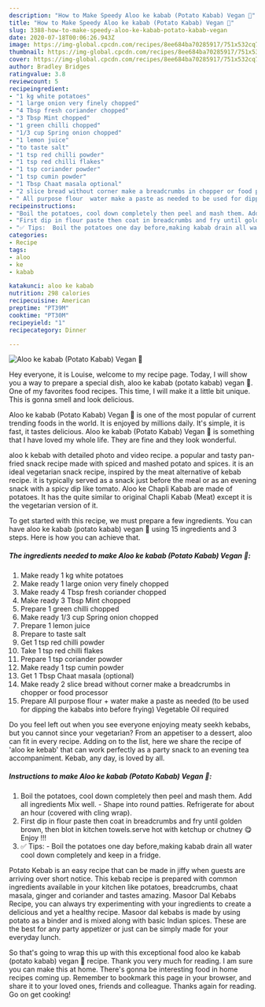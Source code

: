 ```yaml
---
description: "How to Make Speedy Aloo ke kabab (Potato Kabab) Vegan 🍃"
title: "How to Make Speedy Aloo ke kabab (Potato Kabab) Vegan 🍃"
slug: 3388-how-to-make-speedy-aloo-ke-kabab-potato-kabab-vegan
date: 2020-07-18T00:06:26.943Z
image: https://img-global.cpcdn.com/recipes/8ee684ba70285917/751x532cq70/aloo-ke-kabab-potato-kabab-vegan-🍃-recipe-main-photo.jpg
thumbnail: https://img-global.cpcdn.com/recipes/8ee684ba70285917/751x532cq70/aloo-ke-kabab-potato-kabab-vegan-🍃-recipe-main-photo.jpg
cover: https://img-global.cpcdn.com/recipes/8ee684ba70285917/751x532cq70/aloo-ke-kabab-potato-kabab-vegan-🍃-recipe-main-photo.jpg
author: Bradley Bridges
ratingvalue: 3.8
reviewcount: 5
recipeingredient:
- "1 kg white potatoes"
- "1 large onion very finely chopped"
- "4 Tbsp fresh coriander chopped"
- "3 Tbsp Mint chopped"
- "1 green chilli chopped"
- "1/3 cup Spring onion chopped"
- "1 lemon juice"
- "to taste salt"
- "1 tsp red chilli powder"
- "1 tsp red chilli flakes"
- "1 tsp coriander powder"
- "1 tsp cumin powder"
- "1 Tbsp Chaat masala optional"
- "2 slice bread without corner make a breadcrumbs in chopper or food processor"
- " All purpose flour  water make a paste as needed to be used for dipping the kababs into before frying Vegetable Oil required"
recipeinstructions:
- "Boil the potatoes, cool down completely then peel and mash them. Add all ingredients Mix well. Shape into round patties. Refrigerate for about an hour (covered with cling wrap)."
- "First dip in flour paste then coat in breadcrumbs and fry until golden brown, then blot in kitchen towels.serve hot with ketchup or chutney 😋Enjoy !!!"
- "✅ Tips:  Boil the potatoes one day before,making kabab drain all water cool down completely and keep in a fridge."
categories:
- Recipe
tags:
- aloo
- ke
- kabab

katakunci: aloo ke kabab 
nutrition: 298 calories
recipecuisine: American
preptime: "PT39M"
cooktime: "PT30M"
recipeyield: "1"
recipecategory: Dinner

---
```



![Aloo ke kabab (Potato Kabab) Vegan 🍃](https://img-global.cpcdn.com/recipes/8ee684ba70285917/751x532cq70/aloo-ke-kabab-potato-kabab-vegan-🍃-recipe-main-photo.jpg)

Hey everyone, it is Louise, welcome to my recipe page. Today, I will show you a way to prepare a special dish, aloo ke kabab (potato kabab) vegan 🍃. One of my favorites food recipes. This time, I will make it a little bit unique. This is gonna smell and look delicious.

Aloo ke kabab (Potato Kabab) Vegan 🍃 is one of the most popular of current trending foods in the world. It is enjoyed by millions daily. It's simple, it is fast, it tastes delicious. Aloo ke kabab (Potato Kabab) Vegan 🍃 is something that I have loved my whole life. They are fine and they look wonderful.

aloo k kebab with detailed photo and video recipe. a popular and tasty pan-fried snack recipe made with spiced and mashed potato and spices. it is an ideal vegetarian snack recipe, inspired by the meat alternative of kebab recipe. it is typically served as a snack just before the meal or as an evening snack with a spicy dip like tomato. Aloo ke Chapli Kabab are made of potatoes. It has the quite similar to original Chapli Kabab (Meat) except it is the vegetarian version of it.


To get started with this recipe, we must prepare a few ingredients. You can have aloo ke kabab (potato kabab) vegan 🍃 using 15 ingredients and 3 steps. Here is how you can achieve that.

<!--inarticleads1-->

##### The ingredients needed to make Aloo ke kabab (Potato Kabab) Vegan 🍃:

1. Make ready 1 kg white potatoes
1. Make ready 1 large onion very finely chopped
1. Make ready 4 Tbsp fresh coriander chopped
1. Make ready 3 Tbsp Mint chopped
1. Prepare 1 green chilli chopped
1. Make ready 1/3 cup Spring onion chopped
1. Prepare 1 lemon juice
1. Prepare to taste salt
1. Get 1 tsp red chilli powder
1. Take 1 tsp red chilli flakes
1. Prepare 1 tsp coriander powder
1. Make ready 1 tsp cumin powder
1. Get 1 Tbsp Chaat masala (optional)
1. Make ready 2 slice bread without corner make a breadcrumbs in chopper or food processor
1. Prepare  All purpose flour + water make a paste as needed (to be used for dipping the kababs into before frying) Vegetable Oil required


Do you feel left out when you see everyone enjoying meaty seekh kebabs, but you cannot since your vegetarian? From an appetiser to a dessert, aloo can fit in every recipe. Adding on to the list, here we share the recipe of &#39;aloo ke kebab&#39; that can work perfectly as a party snack to an evening tea accompaniment. Kebab, any day, is loved by all. 

<!--inarticleads2-->

##### Instructions to make Aloo ke kabab (Potato Kabab) Vegan 🍃:

1. Boil the potatoes, cool down completely then peel and mash them. Add all ingredients Mix well. - Shape into round patties. Refrigerate for about an hour (covered with cling wrap).
1. First dip in flour paste then coat in breadcrumbs and fry until golden brown, then blot in kitchen towels.serve hot with ketchup or chutney 😋Enjoy !!!
1. ✅ Tips:  - Boil the potatoes one day before,making kabab drain all water cool down completely and keep in a fridge.


Potato Kebab is an easy recipe that can be made in jiffy when guests are arriving over short notice. This kebab recipe is prepared with common ingredients available in your kitchen like potatoes, breadcrumbs, chaat masala, ginger and coriander and tastes amazing. Masoor Dal Kebabs Recipe, you can always try experimenting with your ingredients to create a delicious and yet a healthy recipe. Masoor dal kebabs is made by using potato as a binder and is mixed along with basic Indian spices. These are the best for any party appetizer or just can be simply made for your everyday lunch. 

So that's going to wrap this up with this exceptional food aloo ke kabab (potato kabab) vegan 🍃 recipe. Thank you very much for reading. I am sure you can make this at home. There's gonna be interesting food in home recipes coming up. Remember to bookmark this page in your browser, and share it to your loved ones, friends and colleague. Thanks again for reading. Go on get cooking!
